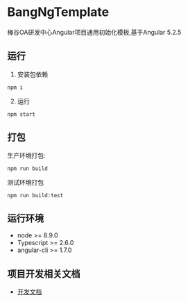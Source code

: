 # BangNgTemplate

棒谷OA研发中心Angular项目通用初始化模板,基于Angular 5.2.5

## 运行

1. 安装包依赖
```
npm i
```
2. 运行
```
npm start
```

## 打包
生产环境打包:
```
npm run build
```
测试环境打包
```
npm run build:test
```

## 运行环境
- node >= 8.9.0
- Typescript >= 2.6.0
- angular-cli >= 1.7.0

## 项目开发相关文档
- [开发文档](./docs/index.md)
